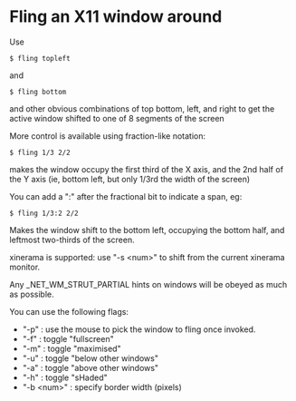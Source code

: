 # Fling an X11 window around

Use

    $ fling topleft

and

    $ fling bottom

and other obvious combinations of top bottom, left, and right to get
the active window shifted to one of 8 segments of the screen

More control is available using fraction-like notation:

    $ fling 1/3 2/2

makes the window occupy the first third of the X axis, and the 2nd half
of the Y axis (ie, bottom left, but only 1/3rd the width of the screen)

You can add a ":" after the fractional bit to indicate a span, eg:

    $ fling 1/3:2 2/2

Makes the window shift to the bottom left, occupying the bottom half,
and leftmost two-thirds of the screen.

xinerama is supported: use "-s \<num\>" to shift from the current xinerama
monitor.

Any \_NET\_WM\_STRUT\_PARTIAL hints on windows will be obeyed as much as
possible.

You can use the following flags:

*   "-p"        : use the mouse to pick the window to fling once invoked.
*   "-f"        : toggle "fullscreen"
*   "-m"        : toggle "maximised"
*   "-u"        : toggle "below other windows"
*   "-a"        : toggle "above other windows"
*   "-h"        : toggle "sHaded"
*   "-b \<num\>"  : specify border width (pixels)
